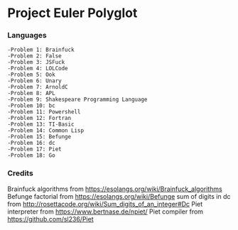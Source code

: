 # Project Euler Polyglot
### Languages
    -Problem 1: Brainfuck
    -Problem 2: False
    -Problem 3: JSFuck
    -Problem 4: LOLCode
    -Problem 5: Ook
    -Problem 6: Unary
    -Problem 7: ArnoldC
    -Problem 8: APL
    -Problem 9: Shakespeare Programming Language
    -Problem 10: bc
    -Problem 11: Powershell
    -Problem 12: Fortran
    -Problem 13: TI-Basic
    -Problem 14: Common Lisp
    -Problem 15: Befunge
    -Problem 16: dc
    -Problem 17: Piet
    -Problem 18: Go
### Credits
Brainfuck algorithms from https://esolangs.org/wiki/Brainfuck_algorithms
Befunge factorial from https://esolangs.org/wiki/Befunge
sum of digits in dc from http://rosettacode.org/wiki/Sum_digits_of_an_integer#Dc
Piet interpreter from https://www.bertnase.de/npiet/
Piet compiler from https://github.com/sl236/Piet
